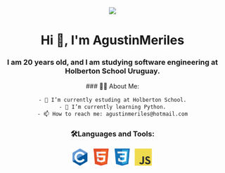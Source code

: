 <div id="header" align="center">
    <img src="https://media.giphy.com/media/RbDKaczqWovIugyJmW/giphy.gif" width="200" />
    <h1 align="center">Hi 👋, I'm AgustinMeriles</h1>
    <h3 align="center">I am 20 years old, and I am studying software engineering at Holberton School Uruguay.</h3>

</div>
<div align="center">
    ### 🙋‍♂️ About Me:

    - 🔭 I’m currently estuding at Holberton School.
    - 🌱 I’m currently learning Python.
    - 📫 How to reach me: agustinmeriles@hotmail.com
</div>
<div align="center">
    <h3>🛠Languages and Tools:</h3>
    <img src="https://github.com/devicons/devicon/blob/master/icons/c/c-original.svg" title="C" alt="C" width="40" height="40"/>&nbsp;
    <img src="https://github.com/devicons/devicon/blob/master/icons/html5/html5-original.svg" title="HTML5" alt="HTML" width="40" height="40"/>&nbsp;
    <img src="https://github.com/devicons/devicon/blob/master/icons/css3/css3-original.svg" title="CSS3" alt="CSS" width="40" height="40"/>&nbsp;
    <img src="https://github.com/devicons/devicon/blob/master/icons/javascript/javascript-original.svg" title="JavaScript" alt="JavaScript" width="40" height="40"/>&nbsp;
</div>
